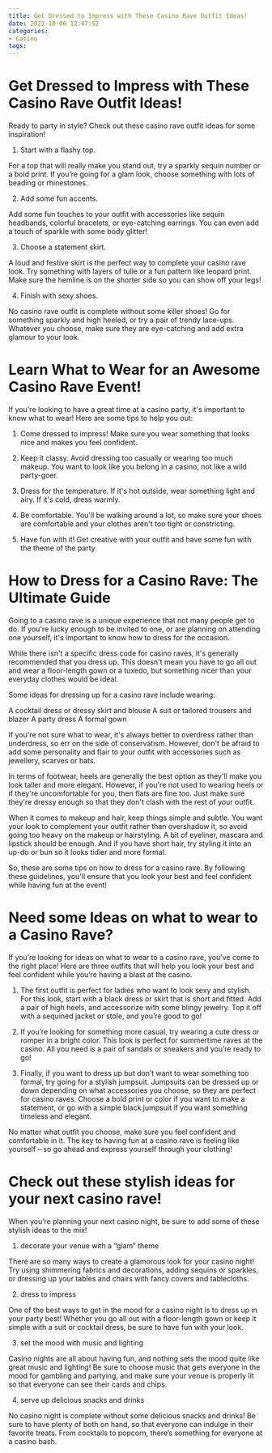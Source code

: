 ```yaml
---
title: Get Dressed to Impress with These Casino Rave Outfit Ideas!
date: 2022-10-06 12:47:52
categories:
- Casino
tags:
---
```



#  Get Dressed to Impress with These Casino Rave Outfit Ideas!

Ready to party in style? Check out these casino rave outfit ideas for some inspiration!

1. Start with a flashy top.

For a top that will really make you stand out, try a sparkly sequin number or a bold print. If you’re going for a glam look, choose something with lots of beading or rhinestones.

2. Add some fun accents.

Add some fun touches to your outfit with accessories like sequin headbands, colorful bracelets, or eye-catching earrings. You can even add a touch of sparkle with some body glitter!

3. Choose a statement skirt.

A loud and festive skirt is the perfect way to complete your casino rave look. Try something with layers of tulle or a fun pattern like leopard print. Make sure the hemline is on the shorter side so you can show off your legs!

4. Finish with sexy shoes.

No casino rave outfit is complete without some killer shoes! Go for something sparkly and high heeled, or try a pair of trendy lace-ups. Whatever you choose, make sure they are eye-catching and add extra glamour to your look.

#  Learn What to Wear for an Awesome Casino Rave Event!

If you're looking to have a great time at a casino party, it's important to know what to wear! Here are some tips to help you out:

1. Come dressed to impress! Make sure you wear something that looks nice and makes you feel confident.

2. Keep it classy. Avoid dressing too casually or wearing too much makeup. You want to look like you belong in a casino, not like a wild party-goer.

3. Dress for the temperature. If it's hot outside, wear something light and airy. If it's cold, dress warmly.

4. Be comfortable. You'll be walking around a lot, so make sure your shoes are comfortable and your clothes aren't too tight or constricting.

5. Have fun with it! Get creative with your outfit and have some fun with the theme of the party.

#  How to Dress for a Casino Rave: The Ultimate Guide

Going to a casino rave is a unique experience that not many people get to do. If you're lucky enough to be invited to one, or are planning on attending one yourself, it's important to know how to dress for the occasion.

While there isn't a specific dress code for casino raves, it's generally recommended that you dress up. This doesn't mean you have to go all out and wear a floor-length gown or a tuxedo, but something nicer than your everyday clothes would be ideal.

Some ideas for dressing up for a casino rave include wearing:

A cocktail dress or dressy skirt and blouse
A suit or tailored trousers and blazer
A party dress
A formal gown

If you're not sure what to wear, it's always better to overdress rather than underdress, so err on the side of conservatism. However, don't be afraid to add some personality and flair to your outfit with accessories such as jewellery, scarves or hats.

In terms of footwear, heels are generally the best option as they'll make you look taller and more elegant. However, if you're not used to wearing heels or if they're uncomfortable for you, then flats are fine too. Just make sure they're dressy enough so that they don't clash with the rest of your outfit.

When it comes to makeup and hair, keep things simple and subtle. You want your look to complement your outfit rather than overshadow it, so avoid going too heavy on the makeup or hairstyling. A bit of eyeliner, mascara and lipstick should be enough. And if you have short hair, try styling it into an up-do or bun so it looks tidier and more formal.

So, these are some tips on how to dress for a casino rave. By following these guidelines, you'll ensure that you look your best and feel confident while having fun at the event!

#  Need some Ideas on what to wear to a Casino Rave? 

If you’re looking for ideas on what to wear to a casino rave, you’ve come to the right place! Here are three outfits that will help you look your best and feel confident while you’re having a blast at the casino. 

1. The first outfit is perfect for ladies who want to look sexy and stylish. For this look, start with a black dress or skirt that is short and fitted. Add a pair of high heels, and accessorize with some blingy jewelry. Top it off with a sequined jacket or stole, and you’re good to go! 

2. If you’re looking for something more casual, try wearing a cute dress or romper in a bright color. This look is perfect for summertime raves at the casino. All you need is a pair of sandals or sneakers and you’re ready to go! 

3. Finally, if you want to dress up but don’t want to wear something too formal, try going for a stylish jumpsuit. Jumpsuits can be dressed up or down depending on what accessories you choose, so they are perfect for casino raves. Choose a bold print or color if you want to make a statement, or go with a simple black jumpsuit if you want something timeless and elegant. 

No matter what outfit you choose, make sure you feel confident and comfortable in it. The key to having fun at a casino rave is feeling like yourself – so go ahead and express yourself through your clothing!

#  Check out these stylish ideas for your next casino rave!

When you’re planning your next casino night, be sure to add some of these stylish ideas to the mix!

1. decorate your venue with a “glam” theme

There are so many ways to create a glamorous look for your casino night! Try using shimmering fabrics and decorations, adding sequins or sparkles, or dressing up your tables and chairs with fancy covers and tablecloths.

2. dress to impress

One of the best ways to get in the mood for a casino night is to dress up in your party best! Whether you go all out with a floor-length gown or keep it simple with a suit or cocktail dress, be sure to have fun with your look.

3. set the mood with music and lighting

Casino nights are all about having fun, and nothing sets the mood quite like great music and lighting! Be sure to choose music that gets everyone in the mood for gambling and partying, and make sure your venue is properly lit so that everyone can see their cards and chips.

4. serve up delicious snacks and drinks

No casino night is complete without some delicious snacks and drinks! Be sure to have plenty of both on hand, so that everyone can indulge in their favorite treats. From cocktails to popcorn, there’s something for everyone at a casino bash.